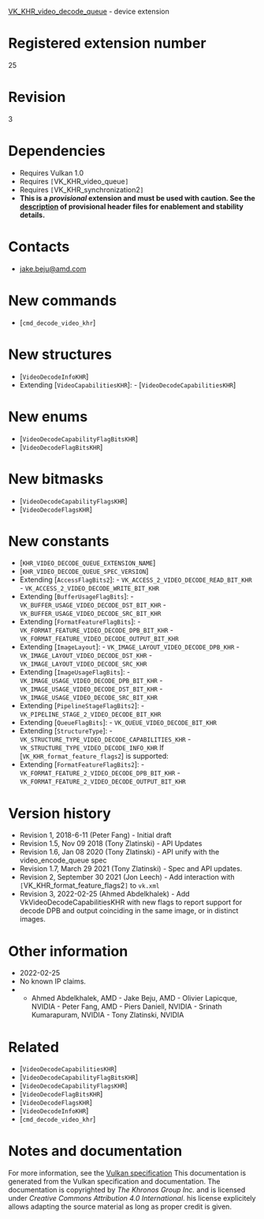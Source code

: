 [VK_KHR_video_decode_queue](https://www.khronos.org/registry/vulkan/specs/1.3-extensions/man/html/VK_KHR_video_decode_queue.html) - device extension

# Registered extension number
25

# Revision
3

# Dependencies
- Requires Vulkan 1.0
- Requires `[`VK_KHR_video_queue`]`
- Requires `[`VK_KHR_synchronization2`]`
-  **This is a *provisional* extension and  **must**  be used with caution. See the [description](https://www.khronos.org/registry/vulkan/specs/1.3-extensions/html/vkspec.html#boilerplate-provisional-header) of provisional header files for enablement and stability details.**

# Contacts
- [jake.beju@amd.com]()

# New commands
- [`cmd_decode_video_khr`]

# New structures
- [`VideoDecodeInfoKHR`]
- Extending [`VideoCapabilitiesKHR`]:  - [`VideoDecodeCapabilitiesKHR`]

# New enums
- [`VideoDecodeCapabilityFlagBitsKHR`]
- [`VideoDecodeFlagBitsKHR`]

# New bitmasks
- [`VideoDecodeCapabilityFlagsKHR`]
- [`VideoDecodeFlagsKHR`]

# New constants
- [`KHR_VIDEO_DECODE_QUEUE_EXTENSION_NAME`]
- [`KHR_VIDEO_DECODE_QUEUE_SPEC_VERSION`]
- Extending [`AccessFlagBits2`]:  - `VK_ACCESS_2_VIDEO_DECODE_READ_BIT_KHR`  - `VK_ACCESS_2_VIDEO_DECODE_WRITE_BIT_KHR` 
- Extending [`BufferUsageFlagBits`]:  - `VK_BUFFER_USAGE_VIDEO_DECODE_DST_BIT_KHR`  - `VK_BUFFER_USAGE_VIDEO_DECODE_SRC_BIT_KHR` 
- Extending [`FormatFeatureFlagBits`]:  - `VK_FORMAT_FEATURE_VIDEO_DECODE_DPB_BIT_KHR`  - `VK_FORMAT_FEATURE_VIDEO_DECODE_OUTPUT_BIT_KHR` 
- Extending [`ImageLayout`]:  - `VK_IMAGE_LAYOUT_VIDEO_DECODE_DPB_KHR`  - `VK_IMAGE_LAYOUT_VIDEO_DECODE_DST_KHR`  - `VK_IMAGE_LAYOUT_VIDEO_DECODE_SRC_KHR` 
- Extending [`ImageUsageFlagBits`]:  - `VK_IMAGE_USAGE_VIDEO_DECODE_DPB_BIT_KHR`  - `VK_IMAGE_USAGE_VIDEO_DECODE_DST_BIT_KHR`  - `VK_IMAGE_USAGE_VIDEO_DECODE_SRC_BIT_KHR` 
- Extending [`PipelineStageFlagBits2`]:  - `VK_PIPELINE_STAGE_2_VIDEO_DECODE_BIT_KHR` 
- Extending [`QueueFlagBits`]:  - `VK_QUEUE_VIDEO_DECODE_BIT_KHR` 
- Extending [`StructureType`]:  - `VK_STRUCTURE_TYPE_VIDEO_DECODE_CAPABILITIES_KHR`  - `VK_STRUCTURE_TYPE_VIDEO_DECODE_INFO_KHR` 
If [`VK_KHR_format_feature_flags2`] is supported:
- Extending [`FormatFeatureFlagBits2`]:  - `VK_FORMAT_FEATURE_2_VIDEO_DECODE_DPB_BIT_KHR`  - `VK_FORMAT_FEATURE_2_VIDEO_DECODE_OUTPUT_BIT_KHR`

# Version history
- Revision 1, 2018-6-11 (Peter Fang)  - Initial draft 
- Revision 1.5, Nov 09 2018 (Tony Zlatinski)  - API Updates 
- Revision 1.6, Jan 08 2020 (Tony Zlatinski)  - API unify with the video_encode_queue spec 
- Revision 1.7, March 29 2021 (Tony Zlatinski)  - Spec and API updates. 
- Revision 2, September 30 2021 (Jon Leech)  - Add interaction with `[`VK_KHR_format_feature_flags2`]` to `vk.xml` 
- Revision 3, 2022-02-25 (Ahmed Abdelkhalek)  - Add VkVideoDecodeCapabilitiesKHR with new flags to report support for decode DPB and output coinciding in the same image, or in distinct images.

# Other information
* 2022-02-25
* No known IP claims.
*   - Ahmed Abdelkhalek, AMD  - Jake Beju, AMD  - Olivier Lapicque, NVIDIA  - Peter Fang, AMD  - Piers Daniell, NVIDIA  - Srinath Kumarapuram, NVIDIA  - Tony Zlatinski, NVIDIA

# Related
- [`VideoDecodeCapabilitiesKHR`]
- [`VideoDecodeCapabilityFlagBitsKHR`]
- [`VideoDecodeCapabilityFlagsKHR`]
- [`VideoDecodeFlagBitsKHR`]
- [`VideoDecodeFlagsKHR`]
- [`VideoDecodeInfoKHR`]
- [`cmd_decode_video_khr`]

# Notes and documentation
For more information, see the [Vulkan specification](https://www.khronos.org/registry/vulkan/specs/1.3-extensions/html/vkspec.html)
This documentation is generated from the Vulkan specification and documentation.
The documentation is copyrighted by *The Khronos Group Inc.* and is licensed under *Creative Commons Attribution 4.0 International*.
his license explicitely allows adapting the source material as long as proper credit is given.
        